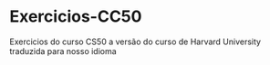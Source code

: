 # Exercicios-CC50
Exercicios do curso CS50 a versão do curso de Harvard University traduzida para nosso idioma
